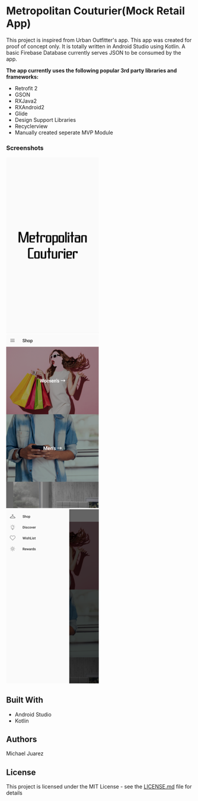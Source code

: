 # Metropolitan Couturier(Mock Retail App)
This project is inspired from Urban Outfitter's app.  This app was created for proof of concept only.  It is totally written in Android Studio using Kotlin.  A basic Firebase Database currently serves JSON to be consumed by the app. 

<b><p> 
The app currently uses the following popular 3rd party libraries and frameworks:
</p></b>

- Retrofit 2<br>
- GSON<br>
- RXJava2<br>
- RXAndroid2
- Glide<br>
- Design Support Libraries<br>
- Recyclerview<br>
- Manually created seperate MVP Module<br>

### Screenshots

<img src="https://raw.githubusercontent.com/MikeJuarez/MetropolitanCouturier/master/svg_icons/SS1.png" width="250" /></br>
<img src="https://raw.githubusercontent.com/MikeJuarez/MetropolitanCouturier/master/svg_icons/SS2.png" width="250"/></br>
<img src="https://raw.githubusercontent.com/MikeJuarez/MetropolitanCouturier/master/svg_icons/SS3.png" width="250"/></br>

## Built With

* Android Studio
* Kotlin

## Authors
Michael Juarez

## License

This project is licensed under the MIT License - see the [LICENSE.md](LICENSE.md) file for details